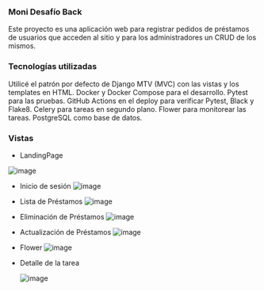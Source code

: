 ### Moni Desafío Back ###
Este proyecto es una aplicación web para registrar pedidos de préstamos de usuarios que acceden al sitio y para los administradores un CRUD de los mismos.

### Tecnologías utilizadas ###

Utilicé el patrón por defecto de Django MTV (MVC) con las vistas y los templates en HTML.
Docker y Docker Compose para el desarrollo.
Pytest para las pruebas.
GitHub Actions en el deploy para verificar Pytest, Black y Flake8.
Celery para tareas en segundo plano.
Flower para monitorear las tareas.
PostgreSQL como base de datos.

### Vistas ###
* LandingPage

![image](https://github.com/conradocarrizo/moni/assets/45416939/756adb00-a5e7-4a62-920a-dbd17be2ae5d)

* Inicio de sesión
![image](https://github.com/conradocarrizo/moni/assets/45416939/2110d4cc-5631-42ba-92ad-4868e2083c75)

* Lista de Préstamos
  ![image](https://github.com/conradocarrizo/moni/assets/45416939/3a58dd03-9368-448e-a0ca-d3e3e58b7efc)

* Eliminación de Préstamos
  ![image](https://github.com/conradocarrizo/moni/assets/45416939/39702139-5fac-43df-961c-c74684bc1f85)

* Actualización de Préstamos
  ![image](https://github.com/conradocarrizo/moni/assets/45416939/bed08587-45e3-49ab-a1c5-1ed14666fac5)

* Flower
  ![image](https://github.com/conradocarrizo/moni/assets/45416939/bcf3f9e2-14a5-4011-8c69-058adeba2146)

* Detalle de la tarea

  ![image](https://github.com/conradocarrizo/moni/assets/45416939/f31325c6-5b0a-4b3f-ab94-18fec19b2a4b)
